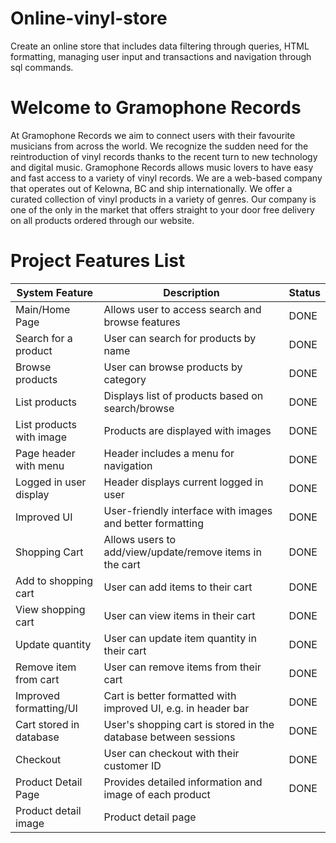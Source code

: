 # Online-vinyl-store
Create an online store that includes data filtering through queries, HTML formatting, managing user input and transactions and navigation through sql commands.

# Welcome to Gramophone Records
At Gramophone Records we aim to connect users with their favourite musicians from across the world.
We recognize the sudden need for the reintroduction of vinyl records thanks to the recent turn to new technology and digital music. 
Gramophone Records allows music lovers to have easy and fast access to a variety of vinyl records.
We are a web-based company that operates out of Kelowna, BC and ship internationally.
We offer a curated collection of vinyl products in a variety of genres.
Our company is one of the only in the market that offers straight to your door free delivery on all products ordered through our website.

# Project Features List 
<table>
  <thead>
    <tr>
      <th>System Feature</th>
      <th>Description</th>
      <th>Status</th>
    </tr>
  </thead>
  <tbody>
    <tr>
      <td>Main/Home Page</td>
      <td>Allows user to access search and browse features</td>
      <td>DONE</td>
    </tr>
    <tr>
      <td>Search for a product</td>
      <td>User can search for products by name</td>
      <td>DONE</td>
    </tr>
    <tr>
      <td>Browse products</td>
      <td>User can browse products by category</td>
      <td>DONE</td>
    </tr>
    <tr>
      <td>List products</td>
      <td>Displays list of products based on search/browse</td>
      <td>DONE</td>
    </tr>
    <tr>
      <td>List products with image</td>
      <td>Products are displayed with images</td>
      <td>DONE</td>
    </tr>
    <tr>
      <td>Page header with menu</td>
      <td>Header includes a menu for navigation</td>
      <td>DONE</td>
    </tr>
    <tr>
      <td>Logged in user display</td>
      <td>Header displays current logged in user</td>
      <td>DONE</td>
    </tr>
    <tr>
      <td>Improved UI</td>
      <td>User-friendly interface with images and better formatting</td>
      <td>DONE</td>
    </tr>
    <tr>
      <td>Shopping Cart</td>
      <td>Allows users to add/view/update/remove items in the cart</td>
      <td>DONE</td>
    </tr>
    <tr>
      <td>Add to shopping cart</td>
      <td>User can add items to their cart</td>
      <td>DONE</td>
    </tr>
    <tr>
      <td>View shopping cart</td>
      <td>User can view items in their cart</td>
      <td>DONE</td>
    </tr>
    <tr>
      <td>Update quantity</td>
      <td>User can update item quantity in their cart</td>
      <td>DONE</td>
    </tr>
    <tr>
      <td>Remove item from cart</td>
      <td>User can remove items from their cart</td>
      <td>DONE</td>
    </tr>
    <tr>
      <td>Improved formatting/UI</td>
      <td>Cart is better formatted with improved UI, e.g. in header bar</td>
      <td>DONE</td>
    </tr>
    <tr>
      <td>Cart stored in database</td>
      <td>User's shopping cart is stored in the database between sessions</td>
      <td>DONE</td>
    </tr>
    <tr>
      <td>Checkout</td>
      <td>User can checkout with their customer ID</td>
      <td>DONE</td>
    </tr>
    <tr>
      <td>Product Detail Page</td>
      <td>Provides detailed information and image of each product</td>
      <td>DONE</td>
    </tr>
    <tr>
      <td>Product detail image</td>
      <td>Product detail page

